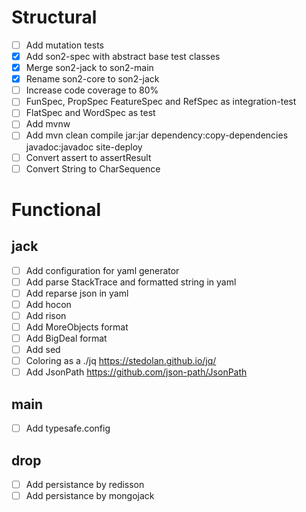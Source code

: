 # Structural
- [ ] Add mutation tests
- [x] Add son2-spec with abstract base test classes
- [x] Merge son2-jack to son2-main
- [x] Rename son2-core to son2-jack
- [ ] Increase code coverage to 80%
- [ ] FunSpec, PropSpec FeatureSpec and RefSpec as integration-test
- [ ] FlatSpec and WordSpec as test
- [ ] Add mvnw
- [ ] Add mvn clean compile jar:jar dependency:copy-dependencies javadoc:javadoc site-deploy
- [ ] Convert assert to assertResult
- [ ] Convert String to CharSequence

# Functional
## jack
- [ ] Add configuration for yaml generator
- [ ] Add parse StackTrace and formatted string in yaml
- [ ] Add reparse json in yaml
- [ ] Add hocon
- [ ] Add rison
- [ ] Add MoreObjects format
- [ ] Add BigDeal format
- [ ] Add sed
- [ ] Coloring as a ./jq https://stedolan.github.io/jq/
- [ ] Add JsonPath https://github.com/json-path/JsonPath 
## main
- [ ] Add typesafe.config
## drop
- [ ] Add persistance by redisson
- [ ] Add persistance by mongojack

